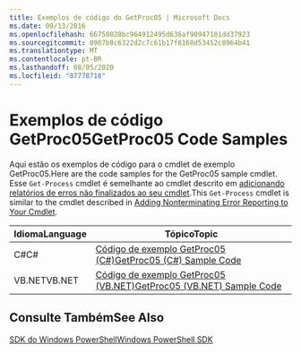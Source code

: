 ```yaml
---
title: Exemplos de código do GetProc05 | Microsoft Docs
ms.date: 09/13/2016
ms.openlocfilehash: 66758028bc964912495d636af90947101dd37923
ms.sourcegitcommit: 0907b8c6322d2c7c61b17f8168d53452c8964b41
ms.translationtype: MT
ms.contentlocale: pt-BR
ms.lasthandoff: 08/05/2020
ms.locfileid: "87778718"
---
```

# <a name="getproc05-code-samples"></a><span data-ttu-id="0adac-102">Exemplos de código GetProc05</span><span class="sxs-lookup"><span data-stu-id="0adac-102">GetProc05 Code Samples</span></span>

<span data-ttu-id="0adac-103">Aqui estão os exemplos de código para o cmdlet de exemplo GetProc05.</span><span class="sxs-lookup"><span data-stu-id="0adac-103">Here are the code samples for the GetProc05 sample cmdlet.</span></span> <span data-ttu-id="0adac-104">Esse `Get-Process` cmdlet é semelhante ao cmdlet descrito em [adicionando relatórios de erros não finalizados ao seu cmdlet](../cmdlet/adding-non-terminating-error-reporting-to-your-cmdlet.md).</span><span class="sxs-lookup"><span data-stu-id="0adac-104">This `Get-Process` cmdlet is similar to the cmdlet described in [Adding Nonterminating Error Reporting to Your Cmdlet](../cmdlet/adding-non-terminating-error-reporting-to-your-cmdlet.md).</span></span>

|<span data-ttu-id="0adac-105">Idioma</span><span class="sxs-lookup"><span data-stu-id="0adac-105">Language</span></span>|<span data-ttu-id="0adac-106">Tópico</span><span class="sxs-lookup"><span data-stu-id="0adac-106">Topic</span></span>|
|--------------|-----------|
|<span data-ttu-id="0adac-107">C#</span><span class="sxs-lookup"><span data-stu-id="0adac-107">C#</span></span>|[<span data-ttu-id="0adac-108">Código de exemplo GetProc05 (C#)</span><span class="sxs-lookup"><span data-stu-id="0adac-108">GetProc05 (C#) Sample Code</span></span>](./getproc05-csharp-sample-code.md)|
|<span data-ttu-id="0adac-109">VB.NET</span><span class="sxs-lookup"><span data-stu-id="0adac-109">VB.NET</span></span>|[<span data-ttu-id="0adac-110">Código de exemplo GetProc05 (VB.NET)</span><span class="sxs-lookup"><span data-stu-id="0adac-110">GetProc05 (VB.NET) Sample Code</span></span>](./getproc05-vb-net-sample-code.md)|

## <a name="see-also"></a><span data-ttu-id="0adac-111">Consulte Também</span><span class="sxs-lookup"><span data-stu-id="0adac-111">See Also</span></span>

[<span data-ttu-id="0adac-112">SDK do Windows PowerShell</span><span class="sxs-lookup"><span data-stu-id="0adac-112">Windows PowerShell SDK</span></span>](../windows-powershell-reference.md)
